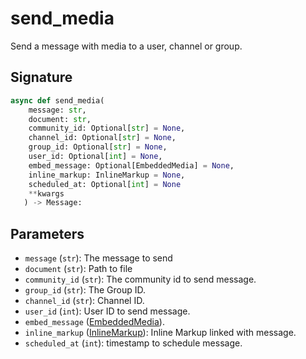 # send_media

Send a message with media to a user, channel or group.

## Signature

```python
async def send_media(
    message: str,
    document: str,
    community_id: Optional[str] = None,
    channel_id: Optional[str] = None,
    group_id: Optional[str] = None,
    user_id: Optional[int] = None,
    embed_message: Optional[EmbeddedMedia] = None,
    inline_markup: InlineMarkup = None,
    scheduled_at: Optional[int] = None
    **kwargs
   ) -> Message:
```

## Parameters

- `message` (`str`): The message to send
- `document` (`str`): Path to file
- `community_id` (`str`): The community id to send message.
- `group_id` (`str`): The Group ID.
- `channel_id` (`str`): Channel ID.
- `user_id` (`int`): User ID to send message.
- `embed_message` ([EmbeddedMedia](../types/embedded_media.md)).
- `inline_markup` ([InlineMarkup](../types/inline_markup.md)): Inline Markup linked with message.
- `scheduled_at` (`int`): timestamp to schedule message.